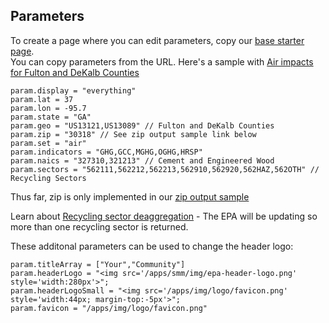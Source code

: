 ## Parameters

To create a page where you can edit parameters, copy our [base starter page](../../apps/base/).  
You can copy parameters from the URL.  Here's a sample with [Air impacts for Fulton and DeKalb Counties](../info/#geo=US13121,US13089&set=air&indicators=GHG,GCC,MGHG,OGHG,HRSP,OZON,SMOG,HAPS)

    param.display = "everything"
    param.lat = 37
    param.lon = -95.7
    param.state = "GA"
    param.geo = "US13121,US13089" // Fulton and DeKalb Counties
    param.zip = "30318" // See zip output sample link below
    param.set = "air"
    param.indicators = "GHG,GCC,MGHG,OGHG,HRSP"
    param.naics = "327310,321213" // Cement and Engineered Wood
    param.sectors = "562111,562212,562213,562910,562920,562HAZ,562OTH" // Recycling Sectors
<!-- Additional param.indicators OZON,SMOG,HAPS -->
Thus far, zip is only implemented in our [zip output sample](https://model.earth/zip/io/#zip=30318)

Learn about [Recycling sector deaggregation](https://github.com/USEPA/useeior/wiki/Disaggregation-of-Sectors#disaggregation-inputs-for-envfile) - The EPA will be updating so more than one recycling sector is returned.

These additonal parameters can be used to change the header logo:

    param.titleArray = ["Your","Community"]
    param.headerLogo = "<img src='/apps/smm/img/epa-header-logo.png' style='width:280px'>";
    param.headerLogoSmall = "<img src='/apps/img/logo/favicon.png' style='width:44px; margin-top:-5px'>";
    param.favicon = "/apps/img/logo/favicon.png"

<!--
## HTML loaded by localsite.js

1. Map filters resides in:
[/localsite/info/template-main.html](../map/index.html)

2. USEEIO widget HTML layout resides in:
[/localsite/info/template-charts.html](../info/template-charts.html)

3. Navigation is loaded by js/navigation.js, which loads:
[/localsite/header.html](../header.html) (includes left and right navigation)
[/localsite/footer.html](../footer.html)
-->